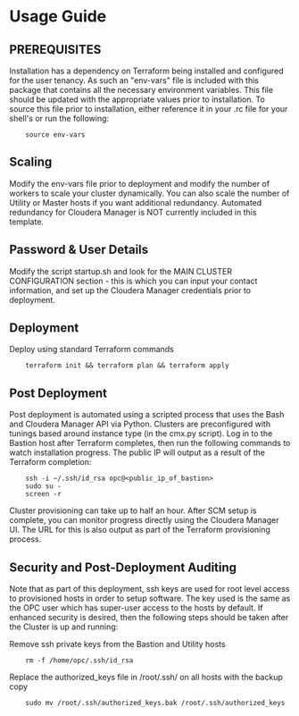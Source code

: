 # Usage Guide

## PREREQUISITES

Installation has a dependency on Terraform being installed and configured for the user tenancy.   As such an "env-vars" file is included with this package that contains all the necessary environment variables.  This file should be updated with the appropriate values prior to installation.  To source this file prior to installation, either reference it in your .rc file for your shell's or run the following:

        source env-vars

## Scaling 

Modify the env-vars file prior to deployment and modify the number of workers to scale your cluster dynamically.  You can also scale the number of Utility or Master hosts if you want additional redundancy.  Automated redundancy for Cloudera Manager is NOT currently included in this template.

## Password & User Details

Modify the script startup.sh and look for the MAIN CLUSTER CONFIGURATION section - this is which you can input your contact information, and set up the Cloudera Manager credentials prior to deployment.

## Deployment

Deploy using standard Terraform commands

        terraform init && terraform plan && terraform apply

## Post Deployment

Post deployment is automated using a scripted process that uses the Bash and Cloudera Manager API via Python.  Clusters are preconfigured with tunings based around instance type (in the cmx.py script).  Log in to the Bastion host after Terraform completes, then run the following commands to watch installation progress.  The public IP will output as a result of the Terraform completion:

        ssh -i ~/.ssh/id_rsa opc@<public_ip_of_bastion>
        sudo su -
        screen -r

Cluster provisioning can take up to half an hour.  After SCM setup is complete, you can monitor progress  directly using the Cloudera Manager UI.  The URL for this is also output as part of the Terraform provisioning process.

## Security and Post-Deployment Auditing

Note that as part of this deployment, ssh keys are used for root level access to provisioned hosts in order to setup software.  The key used is the same as the OPC user which has super-user access to the hosts by default.   If enhanced security is desired, then the following steps should be taken after the Cluster is up and running:

Remove ssh private keys from the Bastion and Utility hosts

        rm -f /home/opc/.ssh/id_rsa

Replace the authorized_keys file in /root/.ssh/ on all hosts with the backup copy

        sudo mv /root/.ssh/authorized_keys.bak /root/.ssh/authorized_keys
